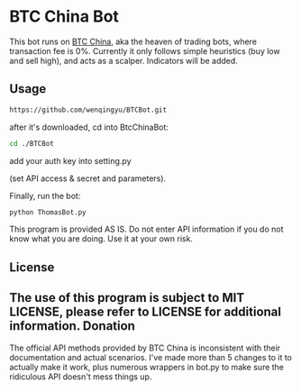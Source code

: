 BTC China Bot
===========

This bot runs on [BTC China](https://vip.btcchina.com), aka the heaven of trading bots, where transaction fee is 0%.
Currently it only follows simple heuristics (buy low and sell high), and acts as a scalper. Indicators will be added.

Usage
---

``` bash
https://github.com/wenqingyu/BTCBot.git
```
after it's downloaded, cd into BtcChinaBot:
``` bash
cd ./BTCBot
```
add your auth key into setting.py

(set API access & secret and parameters).

Finally, run the bot:
``` bash
python ThomasBot.py
```
This program is provided AS IS. Do not enter API information if you do not know what you are doing. Use it at your own risk.

License
---

The use of this program is subject to MIT LICENSE, please refer to LICENSE for additional information.
Donation
---

The official API methods provided by BTC China is inconsistent with their documentation and actual scenarios. I've made more than 5 changes to it to actually make it work, plus numerous wrappers in bot.py to make sure the ridiculous API doesn't mess things up.

